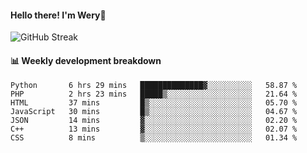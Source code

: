 #### Hello there! I'm Wery👋


![GitHub Streak](https://github-readme-streak-stats.herokuapp.com/?user=weryzebra-yue&theme=swift&hide_border=false&include_all_commits=true)



#### 📊 Weekly development breakdown
<!--START_SECTION:waka-->

```text
Python       6 hrs 29 mins   ██████████████▓░░░░░░░░░░   58.87 %
PHP          2 hrs 23 mins   █████▒░░░░░░░░░░░░░░░░░░░   21.64 %
HTML         37 mins         █▒░░░░░░░░░░░░░░░░░░░░░░░   05.70 %
JavaScript   30 mins         █▒░░░░░░░░░░░░░░░░░░░░░░░   04.67 %
JSON         14 mins         ▓░░░░░░░░░░░░░░░░░░░░░░░░   02.20 %
C++          13 mins         ▓░░░░░░░░░░░░░░░░░░░░░░░░   02.07 %
CSS          8 mins          ▒░░░░░░░░░░░░░░░░░░░░░░░░   01.34 %
```

<!--END_SECTION:waka-->
